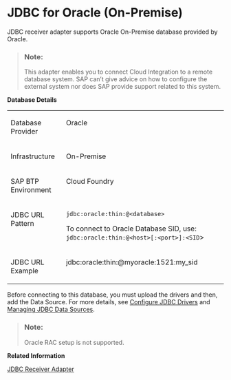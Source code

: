 <!-- loioe6db38ab14ac480ab171b51932a481f5 -->

# JDBC for Oracle \(On-Premise\)

JDBC receiver adapter supports Oracle On-Premise database provided by Oracle.

> ### Note:  
> This adapter enables you to connect Cloud Integration to a remote database system. SAP can’t give advice on how to configure the external system nor does SAP provide support related to this system.

**Database Details**


<table>
<tr>
<td valign="top">

Database Provider

</td>
<td valign="top">

Oracle

</td>
</tr>
<tr>
<td valign="top">

Infrastructure

</td>
<td valign="top">

On-Premise

</td>
</tr>
<tr>
<td valign="top">

SAP BTP Environment

</td>
<td valign="top">

Cloud Foundry

</td>
</tr>
<tr>
<td valign="top">

JDBC URL Pattern

</td>
<td valign="top">

`jdbc:oracle:thin:@<database>`

To connect to Oracle Database SID, use: `jdbc:oracle:thin:@<host>[:<port>]:<SID`\>

</td>
</tr>
<tr>
<td valign="top">

JDBC URL Example

</td>
<td valign="top">

jdbc:oracle:thin:@myoracle:1521:my\_sid

</td>
</tr>
</table>

Before connecting to this database, you must upload the drivers and then, add the Data Source. For more details, see [Configure JDBC Drivers](configure-jdbc-drivers-77c7d95.md) and [Managing JDBC Data Sources](managing-jdbc-data-sources-4c873fa.md).

> ### Note:  
> Oracle RAC setup is not supported.

**Related Information**  


[JDBC Receiver Adapter](jdbc-receiver-adapter-88be644.md "The JDBC (Java Database Connectivity) adapter enables you to connect SAP Integration Suite to cloud or on-premise databases.")

